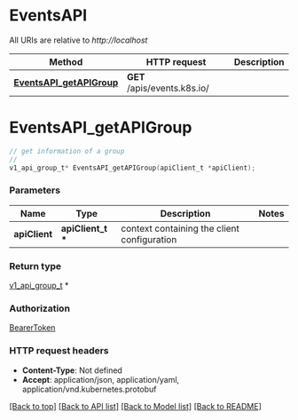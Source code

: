 # EventsAPI

All URIs are relative to *http://localhost*

Method | HTTP request | Description
------------- | ------------- | -------------
[**EventsAPI_getAPIGroup**](EventsAPI.md#EventsAPI_getAPIGroup) | **GET** /apis/events.k8s.io/ | 


# **EventsAPI_getAPIGroup**
```c
// get information of a group
//
v1_api_group_t* EventsAPI_getAPIGroup(apiClient_t *apiClient);
```

### Parameters
Name | Type | Description  | Notes
------------- | ------------- | ------------- | -------------
**apiClient** | **apiClient_t \*** | context containing the client configuration |

### Return type

[v1_api_group_t](v1_api_group.md) *


### Authorization

[BearerToken](../README.md#BearerToken)

### HTTP request headers

 - **Content-Type**: Not defined
 - **Accept**: application/json, application/yaml, application/vnd.kubernetes.protobuf

[[Back to top]](#) [[Back to API list]](../README.md#documentation-for-api-endpoints) [[Back to Model list]](../README.md#documentation-for-models) [[Back to README]](../README.md)

